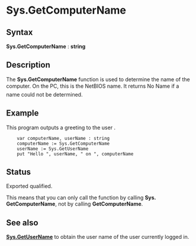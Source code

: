 
# Sys.GetComputerName

## Syntax
**Sys.GetComputerName** : **string**

## Description
The **Sys.GetComputerName** function is used to determine the name of the computer. On the PC, this is the NetBIOS name. It returns &#147;No Name&#148; if a name could not be determined.


## Example
This program outputs a greeting to the user .

        var computerName, userName : string
        computerName := Sys.GetComputerName
        userName := Sys.GetUserName
        put "Hello ", userName, " on ", computerName
## Status
Exported qualified.

This means that you can only call the function by calling **Sys. GetComputerName**, not by calling **GetComputerName**.


## See also
**[Sys.GetUserName](sys_getusername.html)** to obtain the user name of the user currently logged in.

